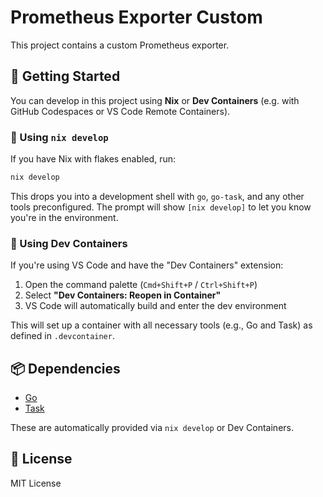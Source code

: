 # Prometheus Exporter Custom

This project contains a custom Prometheus exporter.

## 🚀 Getting Started

You can develop in this project using **Nix** or **Dev Containers** (e.g. with GitHub Codespaces or VS Code Remote Containers).

### 🧪 Using `nix develop`

If you have Nix with flakes enabled, run:

```bash
nix develop
```

This drops you into a development shell with `go`, `go-task`, and any other tools preconfigured. The prompt will show `[nix develop]` to let you know you're in the environment.

### 🐳 Using Dev Containers

If you're using VS Code and have the "Dev Containers" extension:

1. Open the command palette (`Cmd+Shift+P` / `Ctrl+Shift+P`)
2. Select **"Dev Containers: Reopen in Container"**
3. VS Code will automatically build and enter the dev environment

This will set up a container with all necessary tools (e.g., Go and Task) as defined in `.devcontainer`.

## 📦 Dependencies

- [Go](https://golang.org/)
- [Task](https://taskfile.dev/)

These are automatically provided via `nix develop` or Dev Containers.

## 📜 License

MIT License
